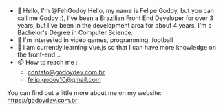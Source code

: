 - 👋 Hello, I'm @FehGodoy Hello, my name is Felipe Godoy, but you can call me Godoy :), I've been a Brazilian Front End Developer for over 3 years, but I've been in the development area for about 4 years, I'm a Bachelor's Degree in Computer Science.
- 👀 I'm interested in video games, programming, football
- 🌱 I am currently learning Vue.js so that I can have more knowledge on the front-end...
- 📫 How to reach me :
  - contato@godoydev.com.br
  - felip.godoy10@gmail.com
  
 You can find out a little more about me on my website: https://godoydev.com.br

<!---
FehGodoy/FehGodoy is a ✨ special ✨ repository because its `README.md` (this file) appears on your GitHub profile.
You can click the Preview link to take a look at your changes.
--->
